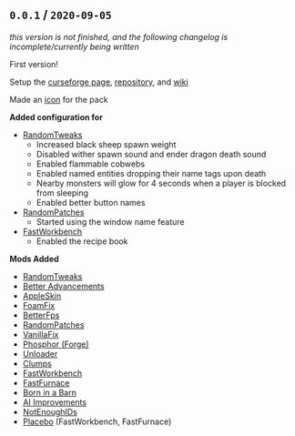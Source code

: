 ## `0.0.1` / `2020-09-05`

_this version is not finished, and the following changelog is incomplete/currently being written_

First version!

Setup the [curseforge page](https://www.curseforge.com/minecraft/modpacks/metanoia), [repository](https://github.com/06000208/metanoia), and [wiki](https://github.com/06000208/metanoia/wiki)

Made an [icon](https://github.com/06000208/metanoia/tree/master/assets) for the pack

**Added configuration for**

- [RandomTweaks](https://www.curseforge.com/minecraft/mc-mods/randomtweaks)
  - Increased black sheep spawn weight
  - Disabled wither spawn sound and ender dragon death sound
  - Enabled flammable cobwebs
  - Enabled named entities dropping their name tags upon death
  - Nearby monsters will glow for 4 seconds when a player is blocked from sleeping
  - Enabled better button names
- [RandomPatches](https://www.curseforge.com/minecraft/mc-mods/randompatches)
  - Started using the window name feature
- [FastWorkbench](https://www.curseforge.com/minecraft/mc-mods/fastworkbench)
  - Enabled the recipe book

**Mods Added**

- [RandomTweaks](https://www.curseforge.com/minecraft/mc-mods/randomtweaks)
- [Better Advancements](https://www.curseforge.com/minecraft/mc-mods/better-advancements)
- [AppleSkin](https://www.curseforge.com/minecraft/mc-mods/appleskin)
- [FoamFix](https://www.curseforge.com/minecraft/mc-mods/foamfix-optimization-mod)
- [BetterFps](https://www.curseforge.com/minecraft/mc-mods/betterfps)
- [RandomPatches](https://www.curseforge.com/minecraft/mc-mods/randompatches)
- [VanillaFix](https://www.curseforge.com/minecraft/mc-mods/vanillafix)
- [Phosphor (Forge)](https://www.curseforge.com/minecraft/mc-mods/phosphor-forge)
- [Unloader](https://www.curseforge.com/minecraft/mc-mods/unloader)
- [Clumps](https://www.curseforge.com/minecraft/mc-mods/clumps)
- [FastWorkbench](https://www.curseforge.com/minecraft/mc-mods/fastworkbench)
- [FastFurnace](https://www.curseforge.com/minecraft/mc-mods/fastfurnace)
- [Born in a Barn](https://www.curseforge.com/minecraft/mc-mods/born-in-a-barn)
- [AI Improvements](https://www.curseforge.com/minecraft/mc-mods/ai-improvements)
- [NotEnoughIDs](https://www.curseforge.com/minecraft/mc-mods/notenoughids)
- [Placebo](https://www.curseforge.com/minecraft/mc-mods/placebo) (FastWorkbench, FastFurnace)
